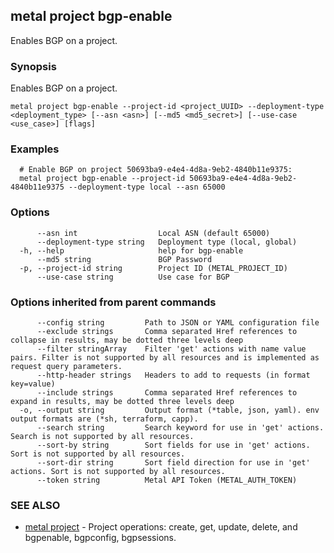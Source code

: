 ## metal project bgp-enable

Enables BGP on a project.

### Synopsis

Enables BGP on a project.

```
metal project bgp-enable --project-id <project_UUID> --deployment-type <deployment_type> [--asn <asn>] [--md5 <md5_secret>] [--use-case <use_case>] [flags]
```

### Examples

```
  # Enable BGP on project 50693ba9-e4e4-4d8a-9eb2-4840b11e9375:
  metal project bgp-enable --project-id 50693ba9-e4e4-4d8a-9eb2-4840b11e9375 --deployment-type local --asn 65000
```

### Options

```
      --asn int                  Local ASN (default 65000)
      --deployment-type string   Deployment type (local, global)
  -h, --help                     help for bgp-enable
      --md5 string               BGP Password
  -p, --project-id string        Project ID (METAL_PROJECT_ID)
      --use-case string          Use case for BGP
```

### Options inherited from parent commands

```
      --config string         Path to JSON or YAML configuration file
      --exclude strings       Comma separated Href references to collapse in results, may be dotted three levels deep
      --filter stringArray    Filter 'get' actions with name value pairs. Filter is not supported by all resources and is implemented as request query parameters.
      --http-header strings   Headers to add to requests (in format key=value)
      --include strings       Comma separated Href references to expand in results, may be dotted three levels deep
  -o, --output string         Output format (*table, json, yaml). env output formats are (*sh, terraform, capp).
      --search string         Search keyword for use in 'get' actions. Search is not supported by all resources.
      --sort-by string        Sort fields for use in 'get' actions. Sort is not supported by all resources.
      --sort-dir string       Sort field direction for use in 'get' actions. Sort is not supported by all resources.
      --token string          Metal API Token (METAL_AUTH_TOKEN)
```

### SEE ALSO

* [metal project](metal_project.md)	 - Project operations: create, get, update, delete, and bgpenable, bgpconfig, bgpsessions.

